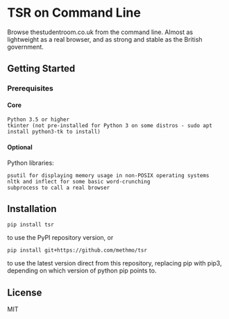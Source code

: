 # TSR on Command Line

Browse thestudentroom.co.uk from the command line. Almost as lightweight as a real browser, and as strong and stable as the British government.

## Getting Started

### Prerequisites

#### Core

```
Python 3.5 or higher
tkinter (not pre-installed for Python 3 on some distros - sudo apt install python3-tk to install)
```

#### Optional

Python libraries:

```
psutil for displaying memory usage in non-POSIX operating systems
nltk and inflect for some basic word-crunching
subprocess to call a real browser
```

## Installation

```
pip install tsr
```

to use the PyPI repository version, or

```
pip install git+https://github.com/methmo/tsr
```

to use the latest version direct from this repository, replacing pip with pip3, depending on which version of python pip points to.

## License

MIT
